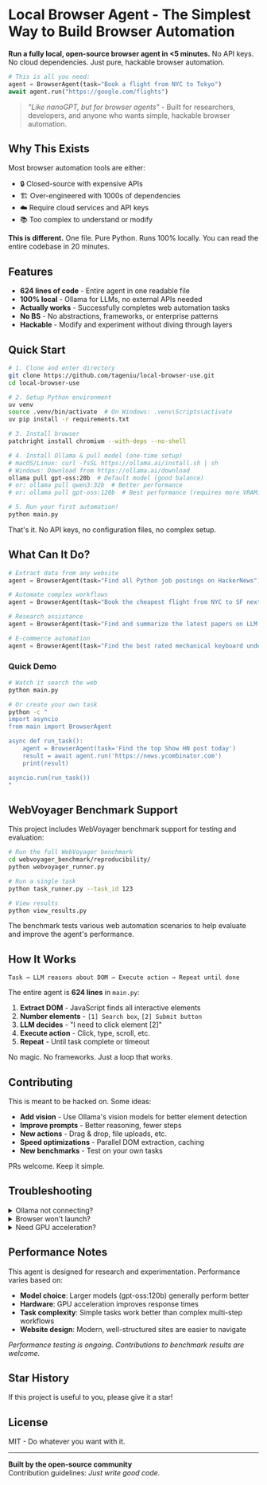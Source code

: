 # Local Browser Agent - The Simplest Way to Build Browser Automation

**Run a fully local, open-source browser agent in <5 minutes.** No API keys. No cloud dependencies. Just pure, hackable browser automation.

```python
# This is all you need:
agent = BrowserAgent(task="Book a flight from NYC to Tokyo")
await agent.run("https://google.com/flights")
```

> _"Like nanoGPT, but for browser agents"_ - Built for researchers, developers, and anyone who wants simple, hackable browser automation.

## Why This Exists

Most browser automation tools are either:

- 🔒 Closed-source with expensive APIs
- 🏗️ Over-engineered with 1000s of dependencies
- ☁️ Require cloud services and API keys
- 📚 Too complex to understand or modify

**This is different.** One file. Pure Python. Runs 100% locally. You can read the entire codebase in 20 minutes.

## Features

- **624 lines of code** - Entire agent in one readable file
- **100% local** - Ollama for LLMs, no external APIs needed
- **Actually works** - Successfully completes web automation tasks
- **No BS** - No abstractions, frameworks, or enterprise patterns
- **Hackable** - Modify and experiment without diving through layers

## Quick Start

```bash
# 1. Clone and enter directory
git clone https://github.com/tageniu/local-browser-use.git
cd local-browser-use

# 2. Setup Python environment
uv venv
source .venv/bin/activate  # On Windows: .venv\Scripts\activate
uv pip install -r requirements.txt

# 3. Install browser
patchright install chromium --with-deps --no-shell

# 4. Install Ollama & pull model (one-time setup)
# macOS/Linux: curl -fsSL https://ollama.ai/install.sh | sh
# Windows: Download from https://ollama.ai/download
ollama pull gpt-oss:20b  # Default model (good balance)
# or: ollama pull qwen3:32b  # Better performance
# or: ollama pull gpt-oss:120b  # Best performance (requires more VRAM)

# 5. Run your first automation!
python main.py
```

That's it. No API keys, no configuration files, no complex setup.

## What Can It Do?

```python
# Extract data from any website
agent = BrowserAgent(task="Find all Python job postings on HackerNews")

# Automate complex workflows
agent = BrowserAgent(task="Book the cheapest flight from NYC to SF next Friday")

# Research assistance
agent = BrowserAgent(task="Find and summarize the latest papers on LLM agents")

# E-commerce automation
agent = BrowserAgent(task="Find the best rated mechanical keyboard under $100")
```

### Quick Demo

```bash
# Watch it search the web
python main.py

# Or create your own task
python -c "
import asyncio
from main import BrowserAgent

async def run_task():
    agent = BrowserAgent(task='Find the top Show HN post today')
    result = await agent.run('https://news.ycombinator.com')
    print(result)

asyncio.run(run_task())
"
```

## WebVoyager Benchmark Support

This project includes WebVoyager benchmark support for testing and evaluation:

```bash
# Run the full WebVoyager benchmark
cd webvoyager_benchmark/reproducibility/
python webvoyager_runner.py

# Run a single task
python task_runner.py --task_id 123

# View results
python view_results.py
```

The benchmark tests various web automation scenarios to help evaluate and improve the agent's performance.

## How It Works

```
Task → LLM reasons about DOM → Execute action → Repeat until done
```

The entire agent is **624 lines** in `main.py`:

1. **Extract DOM** - JavaScript finds all interactive elements
2. **Number elements** - `[1] Search box`, `[2] Submit button`
3. **LLM decides** - "I need to click element [2]"
4. **Execute action** - Click, type, scroll, etc.
5. **Repeat** - Until task complete or timeout

No magic. No frameworks. Just a loop that works.

## Contributing

This is meant to be hacked on. Some ideas:

- **Add vision** - Use Ollama's vision models for better element detection
- **Improve prompts** - Better reasoning, fewer steps
- **New actions** - Drag & drop, file uploads, etc.
- **Speed optimizations** - Parallel DOM extraction, caching
- **New benchmarks** - Test on your own tasks

PRs welcome. Keep it simple.

## Troubleshooting

<details>
<summary>Ollama not connecting?</summary>

```bash
# Make sure ollama is running
ollama serve

# Test connection
curl http://localhost:11434/api/tags
```

</details>

<details>
<summary>Browser won't launch?</summary>

```bash
# Reinstall with anti-detection patches
patchright install chromium --force
```

</details>

<details>
<summary>Need GPU acceleration?</summary>

Ollama automatically uses GPU if available. For CPU-only:

```bash
ollama run gpt-oss:20b  # Good balance for CPU/GPU
```

</details>

## Performance Notes

This agent is designed for research and experimentation. Performance varies based on:

- **Model choice**: Larger models (gpt-oss:120b) generally perform better
- **Hardware**: GPU acceleration improves response times
- **Task complexity**: Simple tasks work better than complex multi-step workflows
- **Website design**: Modern, well-structured sites are easier to navigate

_Performance testing is ongoing. Contributions to benchmark results are welcome._

## Star History

If this project is useful to you, please give it a star!

## License

MIT - Do whatever you want with it.

---

**Built by the open-source community**  
Contribution guidelines: _Just write good code._
